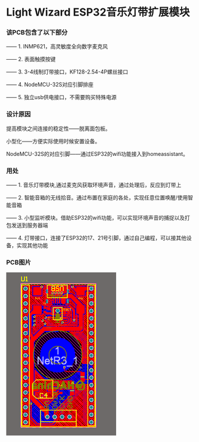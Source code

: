 # Light Wizard ESP32音乐灯带扩展模块
### 该PCB包含了以下部分
—— 1. INMP621，高灵敏度全向数字麦克风

—— 2. 表面触摸按键

—— 3. 3-4线制灯带接口，KF128-2.54-4P螺丝接口

—— 4. NodeMCU-32S对应引脚排座

—— 5. 独立usb供电接口，不需要购买特殊电源


### 设计原因
  提高模块之间连接的稳定性——脱离面包板。
  
  小型化——方便实际使用时候安置设备。
  
  NodeMCU-32S的对应引脚——通过ESP32的wifi功能接入到homeassistant。

### 用处
—— 1. 音乐灯带模块,通过麦克风获取环境声音，通过处理后，反应到灯带上

—— 2. 智能音箱的无线拾音。通过布置在家庭的各处，实现任意位置唤醒/使用智能音箱

—— 3. 小型监听模块。借助ESP32的wifi功能，可以实现环境声音的捕捉以及打包发送到服务器端

—— 4. 灯带接口，连接了ESP32的17、21号引脚，通过自己编程，可以接其他设备，实现其他功能

### PCB图片
<img src="images/PCB.png">
  
